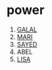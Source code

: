 # power

1. [GALAL](galal.md)  
2. [MARI](mari.md)
3. [SAYED](../abel.md)
4. ABEL
5. [LISA](lisarossa.md)